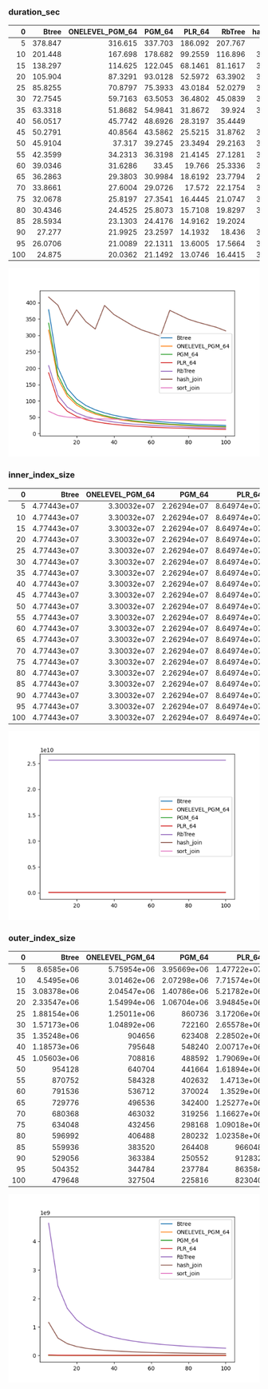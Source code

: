 ### duration_sec

|   0 |    Btree |   ONELEVEL_PGM_64 |   PGM_64 |   PLR_64 |   RbTree |   hash_join |   sort_join |
|----:|---------:|------------------:|---------:|---------:|---------:|------------:|------------:|
|   5 | 378.847  |          316.615  | 337.703  | 186.092  | 207.767  |     417.32  |     68.4798 |
|  10 | 201.448  |          167.698  | 178.682  |  99.2559 | 116.896  |     392.359 |     55.4429 |
|  15 | 138.297  |          114.625  | 122.045  |  68.1461 |  81.1617 |     330.893 |     50.3736 |
|  20 | 105.904  |           87.3291 |  93.0128 |  52.5972 |  63.3902 |     378.193 |     47.9853 |
|  25 |  85.8255 |           70.8797 |  75.3933 |  43.0184 |  52.0279 |     342.004 |     46.5773 |
|  30 |  72.7545 |           59.7163 |  63.5053 |  36.4802 |  45.0839 |     319.706 |     45.5029 |
|  35 |  63.3318 |           51.8682 |  54.9841 |  31.8672 |  39.924  |     391.702 |     44.8595 |
|  40 |  56.0517 |           45.7742 |  48.6926 |  28.3197 |  35.4449 |     364.14  |     44.12   |
|  45 |  50.2791 |           40.8564 |  43.5862 |  25.5215 |  31.8762 |     347.089 |     43.4328 |
|  50 |  45.9104 |           37.317  |  39.2745 |  23.3494 |  29.2163 |     330.296 |     43.2437 |
|  55 |  42.3599 |           34.2313 |  36.3198 |  21.4145 |  27.1281 |     316.701 |     42.809  |
|  60 |  39.0346 |           31.6286 |  33.45   |  19.766  |  25.3336 |     307.211 |     42.6901 |
|  65 |  36.2863 |           29.3803 |  30.9984 |  18.6192 |  23.7794 |     297.846 |     42.4541 |
|  70 |  33.8661 |           27.6004 |  29.0726 |  17.572  |  22.1754 |     376.728 |     42.2457 |
|  75 |  32.0678 |           25.8197 |  27.3541 |  16.4445 |  21.0747 |     363.068 |     42.0784 |
|  80 |  30.4346 |           24.4525 |  25.8073 |  15.7108 |  19.8297 |     349.548 |     41.8958 |
|  85 |  28.5934 |           23.1303 |  24.4176 |  14.9162 |  19.2024 |     340.45  |     41.8432 |
|  90 |  27.277  |           21.9925 |  23.2597 |  14.1932 |  18.436  |     332.678 |     41.5413 |
|  95 |  26.0706 |           21.0089 |  22.1311 |  13.6005 |  17.5664 |     325.012 |     41.5789 |
| 100 |  24.875  |           20.0362 |  21.1492 |  13.0746 |  16.4415 |     314.049 |     41.3703 |

![duration_sec.png](duration_sec.png)

### inner_index_size

|   0 |       Btree |   ONELEVEL_PGM_64 |      PGM_64 |      PLR_64 |   RbTree |   hash_join |   sort_join |
|----:|------------:|------------------:|------------:|------------:|---------:|------------:|------------:|
|   5 | 4.77443e+07 |       3.30032e+07 | 2.26294e+07 | 8.64974e+07 | 2.56e+10 |         nan |         nan |
|  10 | 4.77443e+07 |       3.30032e+07 | 2.26294e+07 | 8.64974e+07 | 2.56e+10 |         nan |         nan |
|  15 | 4.77443e+07 |       3.30032e+07 | 2.26294e+07 | 8.64974e+07 | 2.56e+10 |         nan |         nan |
|  20 | 4.77443e+07 |       3.30032e+07 | 2.26294e+07 | 8.64974e+07 | 2.56e+10 |         nan |         nan |
|  25 | 4.77443e+07 |       3.30032e+07 | 2.26294e+07 | 8.64974e+07 | 2.56e+10 |         nan |         nan |
|  30 | 4.77443e+07 |       3.30032e+07 | 2.26294e+07 | 8.64974e+07 | 2.56e+10 |         nan |         nan |
|  35 | 4.77443e+07 |       3.30032e+07 | 2.26294e+07 | 8.64974e+07 | 2.56e+10 |         nan |         nan |
|  40 | 4.77443e+07 |       3.30032e+07 | 2.26294e+07 | 8.64974e+07 | 2.56e+10 |         nan |         nan |
|  45 | 4.77443e+07 |       3.30032e+07 | 2.26294e+07 | 8.64974e+07 | 2.56e+10 |         nan |         nan |
|  50 | 4.77443e+07 |       3.30032e+07 | 2.26294e+07 | 8.64974e+07 | 2.56e+10 |         nan |         nan |
|  55 | 4.77443e+07 |       3.30032e+07 | 2.26294e+07 | 8.64974e+07 | 2.56e+10 |         nan |         nan |
|  60 | 4.77443e+07 |       3.30032e+07 | 2.26294e+07 | 8.64974e+07 | 2.56e+10 |         nan |         nan |
|  65 | 4.77443e+07 |       3.30032e+07 | 2.26294e+07 | 8.64974e+07 | 2.56e+10 |         nan |         nan |
|  70 | 4.77443e+07 |       3.30032e+07 | 2.26294e+07 | 8.64974e+07 | 2.56e+10 |         nan |         nan |
|  75 | 4.77443e+07 |       3.30032e+07 | 2.26294e+07 | 8.64974e+07 | 2.56e+10 |         nan |         nan |
|  80 | 4.77443e+07 |       3.30032e+07 | 2.26294e+07 | 8.64974e+07 | 2.56e+10 |         nan |         nan |
|  85 | 4.77443e+07 |       3.30032e+07 | 2.26294e+07 | 8.64974e+07 | 2.56e+10 |         nan |         nan |
|  90 | 4.77443e+07 |       3.30032e+07 | 2.26294e+07 | 8.64974e+07 | 2.56e+10 |         nan |         nan |
|  95 | 4.77443e+07 |       3.30032e+07 | 2.26294e+07 | 8.64974e+07 | 2.56e+10 |         nan |         nan |
| 100 | 4.77443e+07 |       3.30032e+07 | 2.26294e+07 | 8.64974e+07 | 2.56e+10 |         nan |         nan |

![inner_index_size.png](inner_index_size.png)

### outer_index_size

|   0 |            Btree |   ONELEVEL_PGM_64 |           PGM_64 |           PLR_64 |      RbTree |   hash_join |   sort_join |
|----:|-----------------:|------------------:|-----------------:|-----------------:|------------:|------------:|------------:|
|   5 |      8.6585e+06  |       5.75954e+06 |      3.95669e+06 |      1.47722e+07 | 4.6405e+09  | 1.16013e+09 |         nan |
|  10 |      4.5495e+06  |       3.01462e+06 |      2.07298e+06 |      7.71574e+06 | 2.43611e+09 | 6.09026e+08 |         nan |
|  15 |      3.08378e+06 |       2.04547e+06 |      1.40786e+06 |      5.21782e+06 | 1.65106e+09 | 4.12765e+08 |         nan |
|  20 |      2.33547e+06 |       1.54994e+06 |      1.06704e+06 |      3.94845e+06 | 1.24855e+09 | 3.12137e+08 |         nan |
|  25 |      1.88154e+06 |       1.25011e+06 | 860736           |      3.17206e+06 | 1.0038e+09  | 2.50951e+08 |         nan |
|  30 |      1.57173e+06 |       1.04892e+06 | 722160           |      2.65578e+06 | 8.39297e+08 | 2.09824e+08 |         nan |
|  35 |      1.35248e+06 |  904656           | 623408           |      2.28502e+06 | 7.21083e+08 | 1.80271e+08 |         nan |
|  40 |      1.18573e+06 |  795648           | 548240           |      2.00717e+06 | 6.32103e+08 | 1.58026e+08 |         nan |
|  45 |      1.05603e+06 |  708816           | 488592           |      1.79069e+06 | 5.62615e+08 | 1.40654e+08 |         nan |
|  50 | 954128           |  640704           | 441664           |      1.61894e+06 | 5.06926e+08 | 1.26732e+08 |         nan |
|  55 | 870752           |  584328           | 402632           |      1.4713e+06  | 4.61219e+08 | 1.15305e+08 |         nan |
|  60 | 791536           |  536712           | 370024           |      1.3529e+06  | 4.23109e+08 | 1.05777e+08 |         nan |
|  65 | 729776           |  496536           | 342400           |      1.25277e+06 | 3.90811e+08 | 9.77028e+07 |         nan |
|  70 | 680368           |  463032           | 319256           |      1.16627e+06 | 3.63112e+08 | 9.07779e+07 |         nan |
|  75 | 634048           |  432456           | 298168           |      1.09018e+06 | 3.39062e+08 | 8.47654e+07 |         nan |
|  80 | 596992           |  406488           | 280232           |      1.02358e+06 | 3.18005e+08 | 7.95011e+07 |         nan |
|  85 | 559936           |  383520           | 264408           | 966048           | 2.99415e+08 | 7.48538e+07 |         nan |
|  90 | 529056           |  363384           | 250552           | 912832           | 2.82877e+08 | 7.07191e+07 |         nan |
|  95 | 504352           |  344784           | 237784           | 863584           | 2.68059e+08 | 6.70148e+07 |         nan |
| 100 | 479648           |  327504           | 225816           | 823040           | 2.54727e+08 | 6.36817e+07 |         nan |

![outer_index_size.png](outer_index_size.png)

